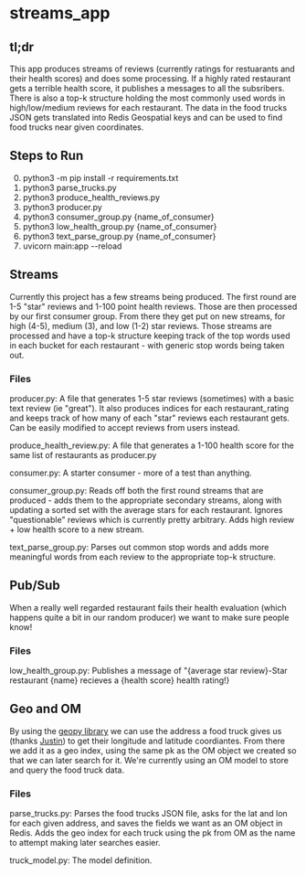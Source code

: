 # streams_app

## tl;dr
This app produces streams of reviews (currently ratings for restuarants and their health scores) and does some processing. If a highly rated restaurant gets a terrible health score, it publishes a messages to all the subsribers. There is also a top-k structure holding the most commonly used words in high/low/medium reviews for each restaurant. The data in the food trucks JSON gets translated into Redis Geospatial keys and can be used to find food trucks near given coordinates.

## Steps to Run
0. python3 -m pip install -r requirements.txt
1. python3 parse_trucks.py
2. python3 produce_health_reviews.py
3. python3 producer.py
4. python3 consumer_group.py {name_of_consumer}
5. python3 low_health_group.py {name_of_consumer}
6. python3 text_parse_group.py {name_of_consumer}
7. uvicorn main:app --reload

## Streams
Currently this project has a few streams being produced. The first round are 1-5 "star" reviews and 1-100 point health reviews. Those are then processed by our first consumer group. From there they get put on new streams, for high (4-5), medium (3), and low (1-2) star reviews. Those streams are processed and have a top-k structure keeping track of the top words used in each bucket for each restaurant - with generic stop words being taken out.

### Files
producer.py: A file that generates 1-5 star reviews (sometimes) with a basic text review (ie "great"). It also produces indices for each restaurant_rating and keeps track of how many of each "star" reviews each restaurant gets. Can be easily modified to accept reviews from users instead. 

produce_health_review.py: A file that generates a 1-100 health score for the same list of restaurants as producer.py

consumer.py: A starter consumer - more of a test than anything.

consumer_group.py: Reads off both the first round streams that are produced - adds them to the appropriate secondary streams, along with updating a sorted set with the average stars for each restaurant. Ignores "questionable" reviews which is currently pretty arbitrary. Adds high review + low health score to a new stream.

text_parse_group.py: Parses out common stop words and adds more meaningful words from each review to the appropriate top-k structure.

## Pub/Sub
When a really well regarded restaurant fails their health evaluation (which happens quite a bit in our random producer) we want to make sure people know!

### Files
low_health_group.py: Publishes a message of "{average star review}-Star restaurant {name} recieves a {health score} health rating!}

## Geo and OM

By using the [geopy library](https://geopy.readthedocs.io/en/stable/) we can use the address a food truck gives us (thanks [Justin](https://twitter.com/JustCastilla)) to get their longitude and latitude coordiantes. From there we add it as a geo index, using the same pk as the OM object we created so that we can later search for it. We're currently using an OM model to store and query the food truck data.

### Files
parse_trucks.py: Parses the food trucks JSON file, asks for the lat and lon for each given address, and saves the fields we want as an OM object in Redis. Adds the geo index for each truck using the pk from OM as the name to attempt making later searches easier.

truck_model.py: The model definition.


